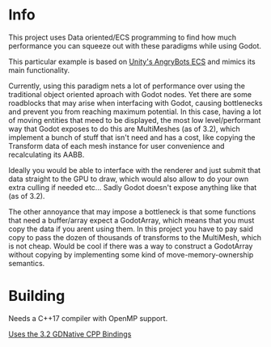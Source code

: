 # Info

This project uses Data oriented/ECS programming to find how much performance you can squeeze out with these paradigms while using Godot.

This particular example is based on [Unity's AngryBots ECS](https://github.com/UnityTechnologies/AngryBots_ECS) and mimics its main functionality.

Currently, using this paradigm nets a lot of performance over using the traditional object oriented aproach with Godot nodes.
Yet there are some roadblocks that may arise when interfacing with Godot, causing bottlenecks and prevent you from reaching maximum potential.
In this case, having a lot of moving entities that meed to be displayed, the most low level/performant way that Godot exposes to do this are MultiMeshes (as of 3.2),
which implement a bunch of stuff that isn't need and has a cost, like copying the Transform data of each mesh instance for user convenience and recalculating its AABB.

Ideally you would be able to interface with the renderer and just submit that data straight to the GPU to draw, which would also allow to do your own extra culling if needed etc...
Sadly Godot doesn't expose anything like that (as of 3.2).

The other annoyance that may impose a bottleneck is that some functions that need a buffer/array expect a GodotArray, which means that you must copy the data if you arent using them.
In this project you have to pay said copy to pass the dozen of thousands of transforms to the MultiMesh, which is not cheap.
Would be cool if there was a way to construct a GodotArray without copying by implementing some kind of move-memory-ownership semantics.

# Building

Needs a C++17 compiler with OpenMP support.

[Uses the 3.2 GDNative CPP Bindings](https://docs.godotengine.org/en/stable/tutorials/plugins/gdnative/gdnative-cpp-example.html#setting-up-the-project)
